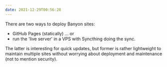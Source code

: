 ```yaml
---
date: 2021-12-29T00:56:28
---
```


There are two ways to deploy Banyon sites: 
- GitHub Pages (statically) ... or
- run the 'live server' in a VPS with Syncthing doing the sync. 

The latter is interesting for quick updates, but former is rather lightweight to maintain multiple sites without worrying about deployment and maintenance (not to mention security).